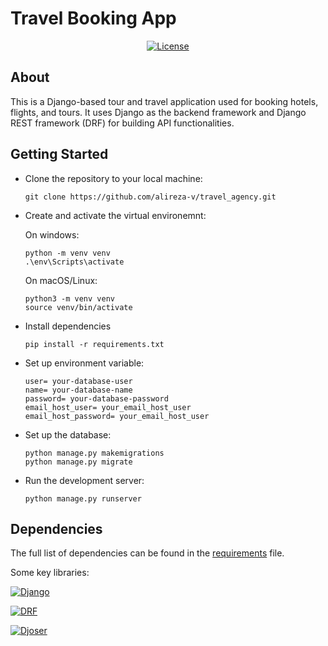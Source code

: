 # Travel Booking App
<div align="center">

[![License](https://img.shields.io/badge/license-MIT-blue.svg)](/LICENSE)

</div>

## About <a name = "about"></a>

This is a Django-based tour and travel application used for booking hotels, flights, and tours. It uses Django as the backend framework and Django REST framework (DRF) for building API functionalities.

## Getting Started <a name = "getting_started"></a>
- Clone the repository to your local machine:
    ```
    git clone https://github.com/alireza-v/travel_agency.git
    ```

- Create and activate the virtual environemnt:

    On windows:
    ```
    python -m venv venv
    .\env\Scripts\activate
    ```

    On macOS/Linux:
    ```
    python3 -m venv venv
    source venv/bin/activate
    ```

- Install dependencies
    ```
    pip install -r requirements.txt
    ```

- Set up environment variable:
    ```
    user= your-database-user
    name= your-database-name
    password= your-database-password
    email_host_user= your_email_host_user
    email_host_password= your_email_host_user
    ```

- Set up the database:
    ```
    python manage.py makemigrations
    python manage.py migrate
    ```

- Run the development server:
    ```
    python manage.py runserver
    ```



## Dependencies
The full list of dependencies can be found in the [requirements](requirements.txt) file.

Some key libraries:

[![Django](https://img.shields.io/badge/Django-4.2-brightgreen)](https://docs.djangoproject.com/en/4.2/)

[![DRF](https://img.shields.io/badge/DRF-3.15.2-blue)](https://www.django-rest-framework.org/)

[![Djoser](https://img.shields.io/badge/Djoser-2.3.1-blue)](https://djoser.readthedocs.io/)
